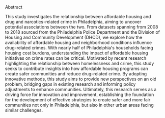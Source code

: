 Abstract

This study investigates the relationship between affordable housing and drug and narcotics-related crime in Philadelphia, aiming to uncover potential associations between the two. From datasets spanning from 2008 to 2018 sourced from the Philadelphia Police Department and the Division of Housing and Community Development (DHCD), we explore how the availability of affordable housing and neighborhood conditions influence drug-related crimes. With nearly half of Philadelphia's households facing housing cost burdens, understanding the impact of affordable housing initiatives on crime rates can be critical. Motivated by recent research highlighting the relationship between homelessness and crime, this study seeks to contribute insights into how affordable housing programs can create safer communities and reduce drug-related crime. By adopting innovative methods, this study aims to provide new perspectives on an old problem, bridging gaps in existing research and informing policy adjustments to enhance communities. Ultimately, this research serves as a driving force for innovation and improvement, establishing the foundation for the development of effective strategies to create safer and more fair communities not only in Philadelphia, but also in other urban areas facing similar challenges.